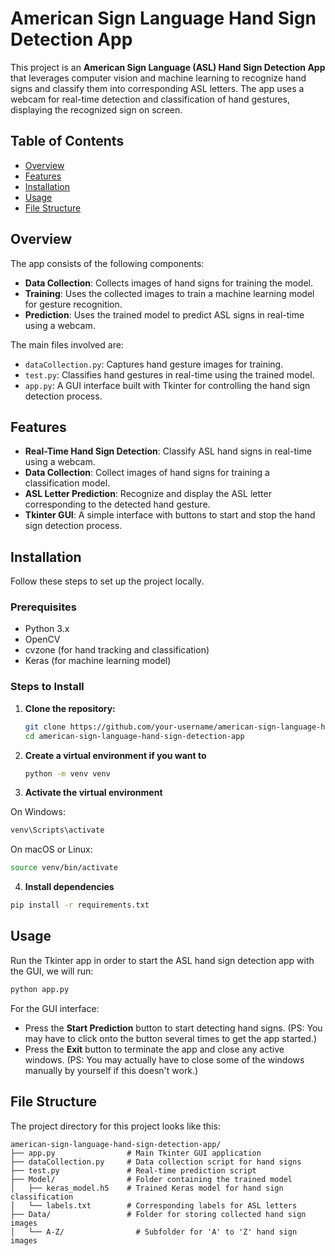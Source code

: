 # American Sign Language Hand Sign Detection App

This project is an **American Sign Language (ASL) Hand Sign Detection App** that leverages computer vision and machine learning to recognize hand signs and classify them into corresponding ASL letters. The app uses a webcam for real-time detection and classification of hand gestures, displaying the recognized sign on screen.

## Table of Contents
- [Overview](#overview)
- [Features](#features)
- [Installation](#installation)
- [Usage](#usage)
- [File Structure](#file-structure)

## Overview
The app consists of the following components:
- **Data Collection**: Collects images of hand signs for training the model.
- **Training**: Uses the collected images to train a machine learning model for gesture recognition.
- **Prediction**: Uses the trained model to predict ASL signs in real-time using a webcam.

The main files involved are:
- `dataCollection.py`: Captures hand gesture images for training.
- `test.py`: Classifies hand gestures in real-time using the trained model.
- `app.py`: A GUI interface built with Tkinter for controlling the hand sign detection process.

## Features
- **Real-Time Hand Sign Detection**: Classify ASL hand signs in real-time using a webcam.
- **Data Collection**: Collect images of hand signs for training a classification model.
- **ASL Letter Prediction**: Recognize and display the ASL letter corresponding to the detected hand gesture.
- **Tkinter GUI**: A simple interface with buttons to start and stop the hand sign detection process.

## Installation

Follow these steps to set up the project locally.

### Prerequisites
- Python 3.x
- OpenCV
- cvzone (for hand tracking and classification)
- Keras (for machine learning model)

### Steps to Install
1. **Clone the repository:**

   ```bash
   git clone https://github.com/your-username/american-sign-language-hand-sign-detection-app.git
   cd american-sign-language-hand-sign-detection-app

2. **Create a virtual environment if you want to**
   
   ```bash
   python -m venv venv
   ```

3. **Activate the virtual environment**

  On Windows:
   ```bash
   venv\Scripts\activate
   ```

  On macOS or Linux:
   ```bash
   source venv/bin/activate
   ```

4. **Install dependencies**

  ```bash
  pip install -r requirements.txt
  ```

## Usage 
Run the Tkinter app in order to start the ASL hand sign detection app with the GUI, we will run:

```bash
python app.py
```

For the GUI interface:
- Press the **Start Prediction** button to start detecting hand signs. (PS: You may have to click onto the button several times to get the app started.)
- Press the **Exit** button to terminate the app and close any active windows. (PS: You may actually have to close some of the windows manually by yourself if this doesn't work.)


## File Structure 

The project directory for this project looks like this:

```
american-sign-language-hand-sign-detection-app/
├── app.py                # Main Tkinter GUI application
├── dataCollection.py     # Data collection script for hand signs
├── test.py               # Real-time prediction script
├── Model/                # Folder containing the trained model
│   ├── keras_model.h5    # Trained Keras model for hand sign classification
│   └── labels.txt        # Corresponding labels for ASL letters
├── Data/                 # Folder for storing collected hand sign images
│   └── A-Z/                # Subfolder for 'A' to 'Z' hand sign images
```





